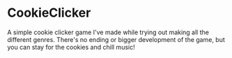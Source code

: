 # CookieClicker
A simple cookie clicker game I've made while trying out making all the different genres. There's no ending or bigger development of the game, but you can stay for the cookies and chill music!
